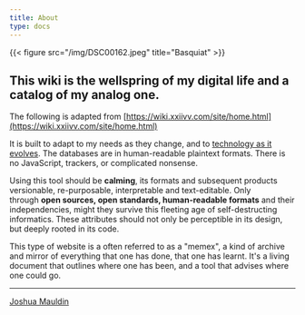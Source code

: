 ```yaml
---
title: About
type: docs
---
```


{{< figure src="/img/DSC00162.jpeg" title="Basquiat" >}}

## This wiki is the wellspring of my digital life and a catalog of my analog one.

The following is adapted from [https://wiki.xxiivv.com/site/home.html](https://wiki.xxiivv.com/site/home.html)

It is built to adapt to my needs as they change, and to [technology as it evolves](https://wiki.xxiivv.com/site/lasting.html). The databases are in human-readable plaintext formats. There is no JavaScript, trackers, or complicated nonsense. 

Using this tool should be **calming**, its formats and subsequent products versionable, re-purposable, interpretable and text-editable. Only through **open sources, open standards, human-readable formats** and their independencies, might they survive this fleeting age of self-destructing informatics. These attributes should not only be perceptible in its design, but deeply rooted in its code.

This type of website is a often referred to as a "memex", a kind of archive and mirror of everything that one has done, that one has learnt. It's a living document that outlines where one has been, and a tool that advises where one could go. 

---

[Joshua Mauldin](/me)